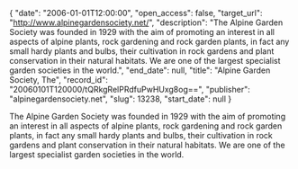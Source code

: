 {
  "date": "2006-01-01T12:00:00", 
  "open_access": false, 
  "target_url": "http://www.alpinegardensociety.net/", 
  "description": "The Alpine Garden Society was founded in 1929 with the aim of promoting an interest in all aspects of alpine plants, rock gardening and rock garden plants, in fact any small hardy plants and bulbs, their cultivation in rock gardens and plant conservation in their natural habitats. We are one of the largest specialist garden societies in the world.", 
  "end_date": null, 
  "title": "Alpine Garden Society, The", 
  "record_id": "20060101T120000/tQRkgRelPRdfuPwHUxg8og==", 
  "publisher": "alpinegardensociety.net", 
  "slug": 13238, 
  "start_date": null
}

The Alpine Garden Society was founded in 1929 with the aim of promoting an interest in all aspects of alpine plants, rock gardening and rock garden plants, in fact any small hardy plants and bulbs, their cultivation in rock gardens and plant conservation in their natural habitats. We are one of the largest specialist garden societies in the world.